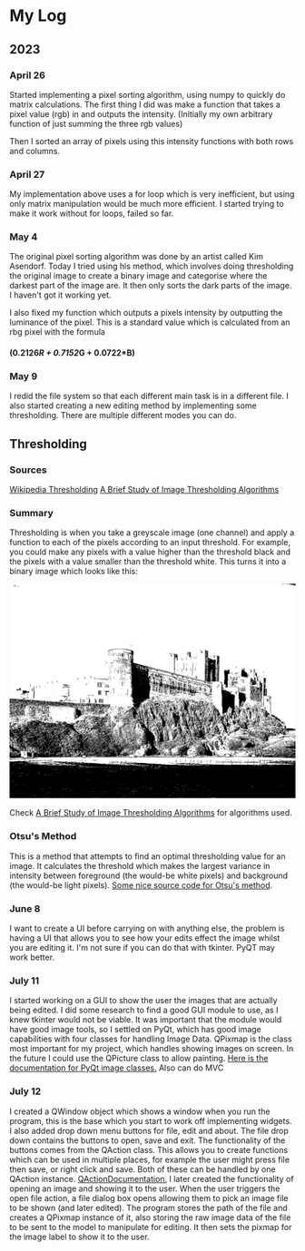 # My Log

## 2023

### April 26 
Started implementing a pixel sorting algorithm, using numpy to quickly do matrix calculations.
The first thing I did was make a function that takes a pixel value (rgb) in and outputs the intensity. (Initially my own 
arbitrary function of just summing the three rgb values)

Then I sorted an array of pixels using this intensity functions with both rows and columns.

### April 27 
My implementation above uses a for loop which is very inefficient, but using only matrix
manipulation would be much more efficient. I started trying to make it work without for loops,
failed so far.

### May 4 
The original pixel sorting algorithm was done by an artist called Kim Asendorf. Today I tried using his method,
which involves doing thresholding the original image to create a binary image and categorise
where the darkest part of the image are. It then only sorts the dark parts of the image. I haven't got it working yet.

I also fixed my function which outputs a pixels intensity by outputting the luminance of the pixel. This is a 
standard value which is calculated from an rbg pixel with the formula
#### (0.2126*R + 0.7152*G + 0.0722*B)

### May 9 

I redid the file system so that each different main task is in a different file.
I also started creating a new editing method by implementing some thresholding. There are multiple different modes you 
can do. 


## Thresholding
### Sources
[Wikipedia Thresholding](https://en.wikipedia.org/wiki/Thresholding_(image_processing))  
[A Brief Study of Image Thresholding Algorithms](https://www.analyticsvidhya.com/blog/2022/07/a-brief-study-of-image-thresholding-algorithms/#:~:text=Image%20thresholding%20is%20a%20type,is%20done%20in%20grayscale%20images.)

### Summary
Thresholding is when you take a greyscale image (one channel) and apply a function to each of the pixels according to an
input threshold. For example, you could make any pixels with a value higher than the threshold black and the pixels with
a value smaller than the threshold white. This turns it into a binary image which looks like this:

![Binary Image](Model/Thresholding/threshold.png)

Check [A Brief Study of Image Thresholding Algorithms](https://www.analyticsvidhya.com/blog/2022/07/a-brief-study-of-image-thresholding-algorithms/#:~:text=Image%20thresholding%20is%20a%20type,is%20done%20in%20grayscale%20images.)
for algorithms used. 

### Otsu's Method

This is a method that attempts to find an optimal thresholding value for an image. It calculates the threshold which
makes the largest variance in intensity between foreground (the would-be white pixels) and background
(the would-be light pixels). [Some nice source code for Otsu's method](https://docs.opencv.org/3.4/d7/d4d/tutorial_py_thresholding.html).


### June 8
I want to create a UI before carrying on with anything else, the problem is having a UI that
allows you to see how your edits effect the image whilst you are editing it. I'm not sure if you can
do that with tkinter. PyQT may work better.

### July 11 
I started working on a GUI to show the user the images that are actually being edited. I did some research to find a good GUI module to use, as I knew tkinter would not be viable. It was important that the module would have good image tools, so I settled on PyQt, which has good image capabilities with four classes for handling Image Data. QPixmap is the class most important for my project, which handles showing images on screen. In the future I could use the QPicture class to allow painting. [Here is the documentation for PyQt image classes.](https://doc.qt.io/qtforpython-5/PySide2/QtGui/QPixmap.html#PySide2.QtGui.PySide2.QtGui.QPixmap.isQBitmap) Also can do MVC


### July 12
I created a QWindow object which shows a window when you run the program, this is the base which you start to work off implementing widgets. I also added drop down menu buttons for file, edit and about. The file drop down contains the buttons to open, save and exit. The functionality of the buttons comes from the QAction class. This allows you to create functions which can be used in multiple places, for example the user might press file then save, or right click and save. Both of these can be handled by one QAction instance. [QActionDocumentation.](https://doc.qt.io/qtforpython-5/PySide2/QtWidgets/QAction.html) I later created the functionality of opening an image and showing it to the user. When the user triggers the open file action, a file dialog box opens allowing them to pick an image file to be shown (and later edited). The program stores the path of the file and creates a QPixmap instance of it, also storing the raw image data of the file to be sent to the model to manipulate for editing. It then sets the pixmap for the image label to show it to the user.
